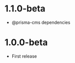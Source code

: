 1.1.0-beta
============================================
- @prisma-cms dependencies


1.0.0-beta
============================================
- First release